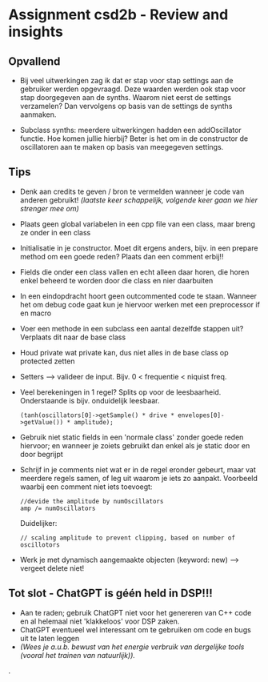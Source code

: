 # Assignment csd2b - Review and insights

## Opvallend
- Bij veel uitwerkingen zag ik dat er stap voor stap settings aan de gebruiker werden opgevraagd. 
Deze waarden werden ook stap voor stap doorgegeven aan de synths. Waarom niet eerst de settings verzamelen? 
Dan vervolgens op basis van de settings de synths aanmaken.   


- Subclass synths: meerdere uitwerkingen hadden een addOscillator functie. Hoe komen jullie hierbij? 
Beter is het om in de constructor de oscillatoren aan te maken op basis van meegegeven settings. 
 



## Tips

- Denk aan credits te geven / bron te vermelden wanneer je code van anderen gebruikt! 
_(laatste keer schappelijk, volgende keer gaan we hier strenger mee om)_ 


- Plaats geen global variabelen in een cpp file van een class,
maar breng ze onder in een class

  
- Initialisatie in je constructor. 
Moet dit ergens anders, bijv. in een prepare method om een goede reden? Plaats dan een comment erbij!!


- Fields die onder een class vallen en echt alleen daar horen, 
die horen enkel beheerd te worden door die class en nier daarbuiten


- In een eindopdracht hoort geen outcommented code te staan. 
Wanneer het om debug code gaat kun je hiervoor werken met een preprocessor if en macro


- Voer een methode in een subclass een aantal dezelfde stappen uit? 
Verplaats dit naar de base class


- Houd private wat private kan, dus niet alles in de base class op protected zetten


- Setters --> valideer de input. Bijv. 0 < frequentie < niquist freq.


- Veel berekeningen in 1 regel? Splits op voor de leesbaarheid. Onderstaande is bijv. onduidelijk leesbaar. 
  ```
  (tanh(oscillators[0]->getSample() * drive * envelopes[0]->getValue()) * amplitude);
  ```

- Gebruik niet static fields in een 'normale class' zonder goede reden hiervoor; 
en wanneer je zoiets gebruikt dan enkel als je static door en door begrijpt



- Schrijf in je comments niet wat er in de regel eronder gebeurt, maar vat meerdere regels samen, of 
leg uit waarom je iets zo aanpakt. 
Voorbeeld waarbij een comment niet iets toevoegt: 
    ```
    //devide the amplitude by numOscillators
    amp /= numOscillators 
    ``` 
    Duidelijker: 
    ```
    // scaling amplitude to prevent clipping, based on number of oscillotors
    ```

- Werk je met dynamisch aangemaakte objecten (keyword: new) --> vergeet delete niet! 



## Tot slot - ChatGPT is géén held in DSP!!! 
- Aan te raden; gebruik ChatGPT niet voor het genereren van C++ code en al helemaal niet 'klakkeloos' voor DSP zaken. 
- ChatGPT eventueel wel interessant om te gebruiken om code en bugs uit te laten leggen 
- _(Wees je a.u.b. bewust van het energie verbruik van dergelijke tools (vooral het trainen van natuurlijk))._




.